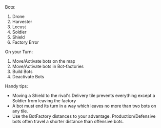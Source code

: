 Bots:
1. Drone
1. Harvester
1. Locust
1. Soldier
1. Shield
1. Factory Error

On your Turn:
1. Move/Activate bots on the map
1. Move/Activate bots in Bot-factories
1. Build Bots
1. Deactivate Bots

Handy tips:
- Moving a Shield to the rival's Delivery tile prevents everything except a Soldier from leaving the factory
- A bot must end its turn in a way which leaves no more than two bots on any tile.
- Use the BotFactory distances to your advantage. Production/Defensive bots often travel a shorter distance than offensive bots.
